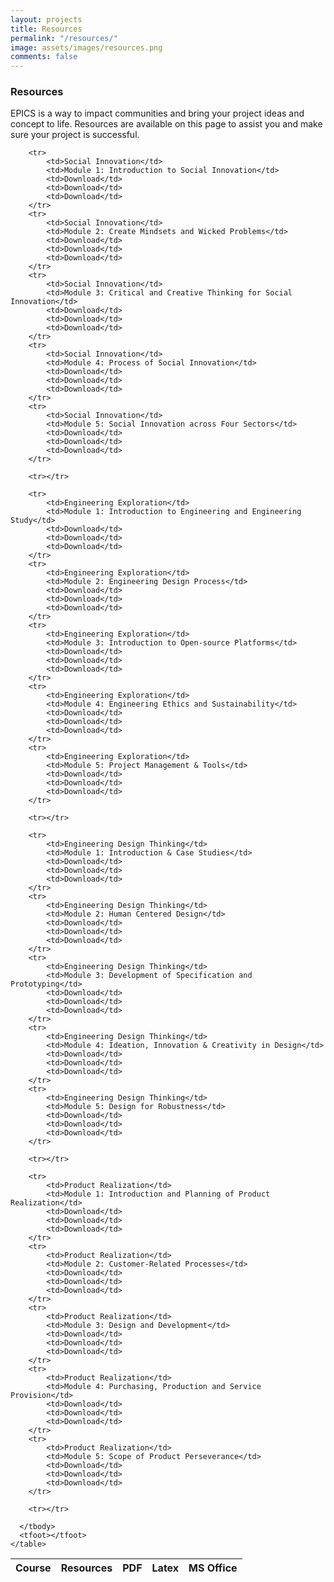 ```yaml
---
layout: projects
title: Resources
permalink: "/resources/"
image: assets/images/resources.png
comments: false
---
```


### Resources

EPICS is a way to impact communities and bring your project ideas and concept to life. Resources are available on this page to assist you and make sure your project is successful.

<div class="col-md-12">
    <table class="sortable">
      <thead>
        <tr>
          <th class="no-sort">Course</th>
          <th class="no-sort">Resources</th>
          <th class="no-sort">PDF</th>
		  <th class="no-sort">Latex</th>
          <th class="no-sort">MS Office</th>
        </tr>
      </thead>
      <tbody>
	  
        <tr>
			<td>Social Innovation</td>
			<td>Module 1: Introduction to Social Innovation</td>
			<td>Download</td>
			<td>Download</td>
			<td>Download</td>
        </tr>
        <tr>
			<td>Social Innovation</td>
			<td>Module 2: Create Mindsets and Wicked Problems</td>
			<td>Download</td>
			<td>Download</td>
			<td>Download</td>
        </tr>
		<tr>
			<td>Social Innovation</td>
			<td>Module 3: Critical and Creative Thinking for Social Innovation</td>
			<td>Download</td>
			<td>Download</td>
			<td>Download</td>
        </tr>
        <tr>
			<td>Social Innovation</td>
			<td>Module 4: Process of Social Innovation</td>
			<td>Download</td>
			<td>Download</td>
			<td>Download</td>
        </tr>
        <tr>
			<td>Social Innovation</td>
			<td>Module 5: Social Innovation across Four Sectors</td>
			<td>Download</td>
			<td>Download</td>
			<td>Download</td>
        </tr>
		
		<tr></tr>
		
		<tr>
			<td>Engineering Exploration</td>
			<td>Module 1: Introduction to Engineering and Engineering Study</td>
			<td>Download</td>
			<td>Download</td>
			<td>Download</td>
        </tr>
        <tr>
			<td>Engineering Exploration</td>
			<td>Module 2: Engineering Design Process</td>
			<td>Download</td>
			<td>Download</td>
			<td>Download</td>
        </tr>
		<tr>
			<td>Engineering Exploration</td>
			<td>Module 3: Introduction to Open-source Platforms</td>
			<td>Download</td>
			<td>Download</td>
			<td>Download</td>
        </tr>
        <tr>
			<td>Engineering Exploration</td>
			<td>Module 4: Engineering Ethics and Sustainability</td>
			<td>Download</td>
			<td>Download</td>
			<td>Download</td>
        </tr>
        <tr>
			<td>Engineering Exploration</td>
			<td>Module 5: Project Management & Tools</td>
			<td>Download</td>
			<td>Download</td>
			<td>Download</td>
        </tr>

		<tr></tr>
		
		<tr>
			<td>Engineering Design Thinking</td>
			<td>Module 1: Introduction & Case Studies</td>
			<td>Download</td>
			<td>Download</td>
			<td>Download</td>
        </tr>
        <tr>
			<td>Engineering Design Thinking</td>
			<td>Module 2: Human Centered Design</td>
			<td>Download</td>
			<td>Download</td>
			<td>Download</td>
        </tr>
		<tr>
			<td>Engineering Design Thinking</td>
			<td>Module 3: Development of Specification and Prototyping</td>
			<td>Download</td>
			<td>Download</td>
			<td>Download</td>
        </tr>
        <tr>
			<td>Engineering Design Thinking</td>
			<td>Module 4: Ideation, Innovation & Creativity in Design</td>
			<td>Download</td>
			<td>Download</td>
			<td>Download</td>
        </tr>
        <tr>
			<td>Engineering Design Thinking</td>
			<td>Module 5: Design for Robustness</td>
			<td>Download</td>
			<td>Download</td>
			<td>Download</td>
        </tr>

		<tr></tr>
		
		<tr>
			<td>Product Realization</td>
			<td>Module 1: Introduction and Planning of Product Realization</td>
			<td>Download</td>
			<td>Download</td>
			<td>Download</td>
        </tr>
        <tr>
			<td>Product Realization</td>
			<td>Module 2: Customer-Related Processes</td>
			<td>Download</td>
			<td>Download</td>
			<td>Download</td>
        </tr>
		<tr>
			<td>Product Realization</td>
			<td>Module 3: Design and Development</td>
			<td>Download</td>
			<td>Download</td>
			<td>Download</td>
        </tr>
        <tr>
			<td>Product Realization</td>
			<td>Module 4: Purchasing, Production and Service Provision</td>
			<td>Download</td>
			<td>Download</td>
			<td>Download</td>
        </tr>
        <tr>
			<td>Product Realization</td>
			<td>Module 5: Scope of Product Perseverance</td>
			<td>Download</td>
			<td>Download</td>
			<td>Download</td>
        </tr>

		<tr></tr>
		
      </tbody>
      <tfoot></tfoot>
    </table>
</div>
